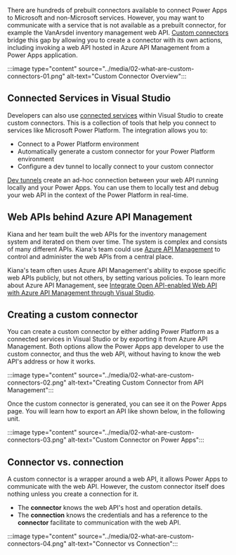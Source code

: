 There are hundreds of prebuilt connectors available to connect Power Apps to Microsoft and non-Microsoft services. However, you may want to communicate with a service that is not available as a prebuilt connector, for example the VanArsdel inventory management web API. [Custom connectors][az cuscon] bridge this gap by allowing you to create a connector with its own actions, including invoking a web API hosted in Azure API Management from a Power Apps application.

:::image type="content" source="../media/02-what-are-custom-connectors-01.png" alt-text="Custom Connector Overview":::

## Connected Services in Visual Studio ## 

Developers can also use [connected services][connectedservices] within Visual Studio to create custom connectors. This is a collection of tools that help you connect to services like Microsoft Power Platform. The integration allows you to:
- Connect to a Power Platform environment
- Automatically generate a custom connector for your Power Platform environment
- Configure a dev tunnel to locally connect to your custom connector

[Dev tunnels][devtunnels] create an ad-hoc connection between your web API running locally and your Power Apps. You can use them to locally test and debug your web API in the context of the Power Platform in real-time.

## Web APIs behind Azure API Management ##

Kiana and her team built the web APIs for the inventory management system and iterated on them over time. The system is complex and consists of many different APIs. Kiana's team could use [Azure API Management][az apim] to control and administer the web APIs from a central place.

Kiana's team often uses Azure API Management's ability to expose specific web APIs publicly, but not others, by setting various policies. To learn more about Azure API Management, see [Integrate Open API-enabled Web API with Azure API Management through Visual Studio][az learn apim].

## Creating a custom connector ##

You can create a custom connector by either adding Power Platform as a connected services in Visual Studio or by exporting it from Azure API Management. Both options allow the Power Apps app developer to use the custom connector, and thus the web API, without having to know the web API's address or how it works.

:::image type="content" source="../media/02-what-are-custom-connectors-02.png" alt-text="Creating Custom Connector from API Management":::

Once the custom connector is generated, you can see it on the Power Apps page. You will learn how to export an API like shown below, in the following unit.

:::image type="content" source="../media/02-what-are-custom-connectors-03.png" alt-text="Custom Connector on Power Apps":::


## Connector vs. connection ##

A custom connector is a wrapper around a web API, it allows Power Apps to communicate with the web API. However, the custom connector itself does nothing unless you create a connection for it.

* The **connector** knows the web API's host and operation details.
* The **connection** knows the credentials and has a reference to the **connector** facilitate to communication with the web API.

:::image type="content" source="../media/02-what-are-custom-connectors-04.png" alt-text="Connector vs Connection":::


[az apim]: /azure/api-management/api-management-key-concepts
[az cuscon]: /connectors/custom-connectors/
[az learn apim]: /training/modules/integrate-openapi-enabled-web-api-with-apim-and-visual-studio/
[connectedservices]: /visualstudio/azure/overview-connected-services
[devtunnels]: /aspnet/core/test/dev-tunnels
